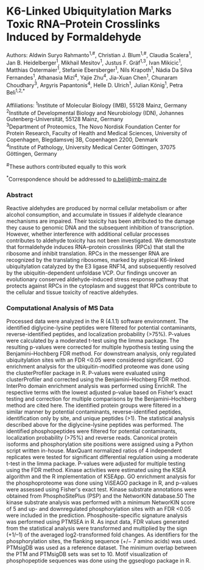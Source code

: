 # K6-Linked Ubiquitylation Marks Toxic RNA–Protein Crosslinks Induced by Formaldehyde

Authors: Aldwin Suryo Rahmanto<sup>1,#</sup>, Christian J. Blum<sup>1,#</sup>, Claudia Scalera<sup>1</sup>, Jan B. Heidelberger<sup>1</sup>, Mikhail Mesitov<sup>1</sup>, Justus F. Gräf<sup>1,3</sup>, Ivan Mikicic<sup>1</sup>, Matthias Ostermaier<sup>1</sup>, Stefanie Ebersberger<sup>1</sup>, Nils Krapoth<sup>1</sup>, Nádia Da Silva Fernandes<sup>1</sup>, Athanasia Mizi<sup>4</sup>, Yajie Zhu<sup>4</sup>, Jia-Xuan Chen<sup>1</sup>, Chunaram Choudhary<sup>3</sup>, Argyris Papantonis<sup>4</sup>, Helle D. Ulrich<sup>1</sup>, Julian König<sup>1</sup>, Petra Beli<sup>1,2,*</sup>

Affiliations:
<sup>1</sup>Institute of Molecular Biology (IMB), 55128 Mainz, Germany<br />
<sup>2</sup>Institute of Developmental Biology and Neurobiology (IDN), Johannes Gutenberg-Universität, 55128 Mainz, Germany<br />
<sup>3</sup>Department of Proteomics, The Novo Nordisk Foundation Center for Protein Research, Faculty of Health and Medical Sciences, University of Copenhagen, Blegdamsvej 3B, Copenhagen 2200, Denmark<br />
<sup>4</sup>Institute of Pathology, University Medical Center Göttingen, 37075 Göttingen, Germany

<sup>#</sup>These authors contributed equally to this work

<sup>*</sup>Correspondence should be addressed to p.beli@imb-mainz.de


### Abstract
Reactive aldehydes are produced by normal cellular metabolism or after alcohol consumption, and accumulate in tissues if aldehyde clearance mechanisms are impaired. Their toxicity has been attributed to the damage they cause to genomic DNA and the subsequent inhibition of transcription. However, whether interference with additional cellular processes contributes to aldehyde toxicity has not been investigated. We demonstrate that formaldehyde induces RNA–protein crosslinks (RPCs) that stall the ribosome and inhibit translation. RPCs in the messenger RNA are recognized by the translating ribosomes, marked by atypical K6-linked ubiquitylation catalyzed by the E3 ligase RNF14, and subsequently resolved by the ubiquitin-dependent unfoldase VCP. Our findings uncover an evolutionary conserved aldehyde-induced stress response pathway that protects against RPCs in the cytoplasm and suggest that RPCs contribute to the cellular and tissue toxicity of reactive aldehydes.


### Computational Analysis of MS Data
Processed data were analyzed in the R (4.1.1) software environment. The identified diglycine-lysine peptides were filtered for potential contaminants, reverse-identified peptides, and localization probability (>75%). P-values were calculated by a moderated t-test using the limma package. The resulting p-values were corrected for multiple hypothesis testing using the Benjamini–Hochberg FDR method. For downstream analysis, only regulated ubiquitylation sites with an FDR <0.05 were considered significant. GO enrichment analysis for the ubiquitin-modified proteome was done using the clusterProfiler package in R. P-values were evaluated using clusterProfiler and corrected using the Benjamini–Hochberg FDR method. InterPro domain enrichment analysis was performed using EnrichR. The respective terms with the lowest adjusted p-value based on Fisher’s exact testing and correction for multiple comparisons by the Benjamini–Hochberg method are cited here. The identified protein groups were filtered in a similar manner by potential contaminants, reverse-identified peptides, identification only by site, and unique peptides (>1). The statistical analysis described above for the diglycine-lysine peptides was performed. The identified phosphopeptides were filtered for potential contaminants, localization probability (>75%) and reverse reads. Canonical protein isoforms and phosphorylation site positions were assigned using a Python script written in-house. MaxQuant normalized ratios of 4 independent replicates were tested for significant differential regulation using a moderate t-test in the limma package. P-values were adjusted for multiple testing using the FDR method. Kinase activities were estimated using the KSEA algorithm and the R implementation of KSEApp. GO enrichment analysis for the phosphoproteome was done using ViSEAGO package in R, and p-values were assessed using Fisher's exact test. Kinase substrate annotations were obtained from PhosphoSitePlus (PSP) and the NetworKIN database.50 The kinase substrate analysis was performed with a minimum NetworKIN score of 5 and up- and downregulated phosphorylation sites with an FDR <0.05 were included in the prediction. Phosphosite-specific signature analysis was performed using PTMSEA in R. As input data, FDR values generated from the statistical analysis were transformed and multiplied by the sign (+1/–1) of the averaged log2-transformed fold changes. As identifiers for the phosphorylation sites, the flanking sequence (+/− 7 amino acids) was used. PTMsigDB was used as a reference dataset. The minimum overlap between the PTM and PTMsigDB sets was set to 10. Motif visualization of phosphopeptide sequences was done using the ggseqlogo package in R.
